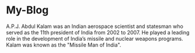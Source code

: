 # My-Blog
A.P.J. Abdul Kalam was an Indian aerospace scientist and statesman who served as the 11th president of India from 2002 to 2007. He played a leading role in the development of India’s missile and nuclear weapons programs. Kalam was known as the "Missile Man of India".
